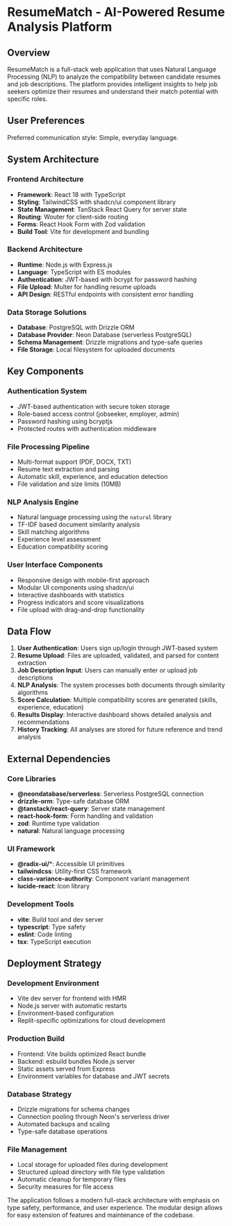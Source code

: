 # ResumeMatch - AI-Powered Resume Analysis Platform

## Overview

ResumeMatch is a full-stack web application that uses Natural Language Processing (NLP) to analyze the compatibility between candidate resumes and job descriptions. The platform provides intelligent insights to help job seekers optimize their resumes and understand their match potential with specific roles.

## User Preferences

Preferred communication style: Simple, everyday language.

## System Architecture

### Frontend Architecture
- **Framework**: React 18 with TypeScript
- **Styling**: TailwindCSS with shadcn/ui component library
- **State Management**: TanStack React Query for server state
- **Routing**: Wouter for client-side routing
- **Forms**: React Hook Form with Zod validation
- **Build Tool**: Vite for development and bundling

### Backend Architecture
- **Runtime**: Node.js with Express.js
- **Language**: TypeScript with ES modules
- **Authentication**: JWT-based with bcrypt for password hashing
- **File Upload**: Multer for handling resume uploads
- **API Design**: RESTful endpoints with consistent error handling

### Data Storage Solutions
- **Database**: PostgreSQL with Drizzle ORM
- **Database Provider**: Neon Database (serverless PostgreSQL)
- **Schema Management**: Drizzle migrations and type-safe queries
- **File Storage**: Local filesystem for uploaded documents

## Key Components

### Authentication System
- JWT-based authentication with secure token storage
- Role-based access control (jobseeker, employer, admin)
- Password hashing using bcryptjs
- Protected routes with authentication middleware

### File Processing Pipeline
- Multi-format support (PDF, DOCX, TXT)
- Resume text extraction and parsing
- Automatic skill, experience, and education detection
- File validation and size limits (10MB)

### NLP Analysis Engine
- Natural language processing using the `natural` library
- TF-IDF based document similarity analysis
- Skill matching algorithms
- Experience level assessment
- Education compatibility scoring

### User Interface Components
- Responsive design with mobile-first approach
- Modular UI components using shadcn/ui
- Interactive dashboards with statistics
- Progress indicators and score visualizations
- File upload with drag-and-drop functionality

## Data Flow

1. **User Authentication**: Users sign up/login through JWT-based system
2. **Resume Upload**: Files are uploaded, validated, and parsed for content extraction
3. **Job Description Input**: Users can manually enter or upload job descriptions
4. **NLP Analysis**: The system processes both documents through similarity algorithms
5. **Score Calculation**: Multiple compatibility scores are generated (skills, experience, education)
6. **Results Display**: Interactive dashboard shows detailed analysis and recommendations
7. **History Tracking**: All analyses are stored for future reference and trend analysis

## External Dependencies

### Core Libraries
- **@neondatabase/serverless**: Serverless PostgreSQL connection
- **drizzle-orm**: Type-safe database ORM
- **@tanstack/react-query**: Server state management
- **react-hook-form**: Form handling and validation
- **zod**: Runtime type validation
- **natural**: Natural language processing

### UI Framework
- **@radix-ui/***: Accessible UI primitives
- **tailwindcss**: Utility-first CSS framework
- **class-variance-authority**: Component variant management
- **lucide-react**: Icon library

### Development Tools
- **vite**: Build tool and dev server
- **typescript**: Type safety
- **eslint**: Code linting
- **tsx**: TypeScript execution

## Deployment Strategy

### Development Environment
- Vite dev server for frontend with HMR
- Node.js server with automatic restarts
- Environment-based configuration
- Replit-specific optimizations for cloud development

### Production Build
- Frontend: Vite builds optimized React bundle
- Backend: esbuild bundles Node.js server
- Static assets served from Express
- Environment variables for database and JWT secrets

### Database Strategy
- Drizzle migrations for schema changes
- Connection pooling through Neon's serverless driver
- Automated backups and scaling
- Type-safe database operations

### File Management
- Local storage for uploaded files during development
- Structured upload directory with file type validation
- Automatic cleanup for temporary files
- Security measures for file access

The application follows a modern full-stack architecture with emphasis on type safety, performance, and user experience. The modular design allows for easy extension of features and maintenance of the codebase.